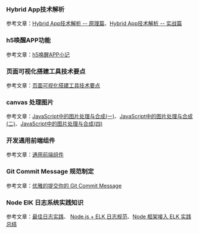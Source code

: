 ### Hybrid App技术解析

参考文章：[Hybrid App技术解析 -- 原理篇](https://github.com/xd-tayde/blog/blob/master/hybrid-1.md)、[Hybrid App技术解析 -- 实战篇](https://github.com/xd-tayde/blog/blob/master/hybrid-2.md)

### h5唤醒APP功能

参考文章：[h5唤醒APP小记](https://segmentfault.com/a/1190000018661914)

### 页面可视化搭建工具技术要点

参考文章：[页面可视化搭建工具技术要点](https://github.com/CntChen/cntchen.github.io/issues/17)

### canvas 处理图片

参考文章：[JavaScript中的图片处理与合成(一)](https://github.com/xd-tayde/blog/blob/master/canvas-1.md)、[JavaScript中的图片处理与合成(二)](https://github.com/xd-tayde/blog/blob/master/canvas-2.md)、[JavaScript中的图片处理与合成(四)](https://github.com/xd-tayde/blog/blob/master/canvas-4.md)

### 开发通用前端组件

参考文章：[通用前端组件](https://juejin.im/post/5c02142fe51d4511be77aad7?utm_source=gold_browser_extension#comment)

### Git Commit Message 规范制定

参考文章：[优雅的提交你的 Git Commit Message](https://juejin.im/post/5afc5242f265da0b7f44bee4)

### Node ElK 日志系统实践知识

参考文章：[最佳日志实践](https://zhuanlan.zhihu.com/p/27363484)、
[Node.js + ELK 日志规范](https://juejin.im/post/5ce4fb2cf265da1b8a4ef3a9)、[Node 框架接入 ELK 实践总结](https://cloud.tencent.com/developer/article/1363118)
